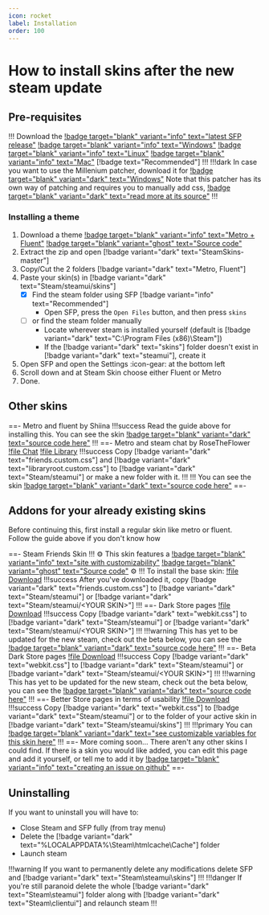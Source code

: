```yaml
---
icon: rocket
label: Installation
order: 100
---
```

# How to install skins after the new steam update

## Pre-requisites

!!! Download the [!badge target="blank" variant="info" text="latest SFP release"](https://github.com/PhantomGamers/SFP/releases)
[!badge target="blank" variant="info" text="Windows"](https://github.com/PhantomGamers/SFP/releases/latest/download/SFP_UI-win10-x64-SelfContained.zip) [!badge target="blank" variant="info" text="Linux"](https://github.com/PhantomGamers/SFP/releases/latest/download/SFP_UI-linux-x64-SelfContained.tar.gz) [!badge target="blank" variant="info" text="Mac"](https://github.com/PhantomGamers/SFP/releases/latest/download/SFP_UI-osx-x64-SelfContained.tar.gz) [!badge text="Recommended"]
!!!
!!!dark In case you want to use the Millenium patcher, download it for [!badge target="blank" variant="dark" text="Windows"](https://github.com/PhantomGamers/SFP/releases/latest/download/millennium.exe)
Note that this patcher has its own way of patching and requires you to manually add css, [!badge target="blank" variant="dark" text="read more at its source"](https://github.com/ShadowMonster99/millennium-steam-patcher/#readme)
!!!

### Installing a theme

1. Download a theme [!badge target="blank" variant="info" text="Metro + Fluent"](https://github.com/AikoMidori/SteamSkins/archive/refs/heads/main.zip) [!badge target="blank" variant="ghost" text="Source code"](https://github.com/AikoMidori/SteamSkins)
2. Extract the zip and open [!badge variant="dark" text="SteamSkins-master"]
3. Copy/Cut the 2 folders [!badge variant="dark" text="Metro, Fluent"]
4. Paste your skin(s) in [!badge variant="dark" text="Steam/steamui/skins"]
   - [x] Find the steam folder using SFP [!badge variant="info" text="Recommended"]
     - Open SFP, press the `Open Files` button, and then press `skins`
   - [ ] or find the steam folder manually
     - Locate wherever steam is installed yourself (default is [!badge variant="dark" text="C:\Program Files (x86)\Steam"])
     - If the [!badge variant="dark" text="skins"] folder doesn't exist in [!badge variant="dark" text="steamui"], create it
5. Open SFP and open the Settings :icon-gear: at the bottom left
6. Scroll down and at Steam Skin choose either Fluent or Metro
7. Done.

## Other skins

==- Metro and fluent by Shiina
!!!success Read the guide above for installing this.
You can see the skin [!badge target="blank" variant="dark" text="source code here"](https://github.com/AikoMidori/steam-dark-mode)
!!!
==- Metro and steam chat by RoseTheFlower
[!file Chat](https://raw.githubusercontent.com/RoseTheFlower/newsteamchat/master/friends.custom.css)
[!file Library](https://raw.githubusercontent.com/RoseTheFlower/newsteamchat/master/libraryroot.custom.css)
!!!success Copy [!badge variant="dark" text="friends.custom.css"] and [!badge variant="dark" text="libraryroot.custom.css"] to [!badge variant="dark" text="Steam/steamui"] or make a new folder with it.
!!!
!!! You can see the skin [!badge target="blank" variant="dark" text="source code here"](https://github.com/RoseTheFlower/newsteamchat)
==-

## Addons for your already existing skins

Before continuing this, first install a regular skin like metro or fluent.\
Follow the guide above if you don't know how

==- Steam Friends Skin
!!! :gear: This skin features a [!badge target="blank" variant="info" text="site with customizability"](https://chat.lasr.skin/) [!badge target="blank" variant="ghost" text="Source code"](https://github.com/LaserFlash/steam-chat-skin/) :gear:
!!!
To install the base skin: [!file Download](https://raw.githubusercontent.com/LaserFlash/steam-chat-skin/main/friends.custom.css)
!!!success After you've downloaded it, copy [!badge variant="dark" text="friends.custom.css"] to [!badge variant="dark" text="Steam/steamui"] or [!badge variant="dark" text="Steam/steamui/\<YOUR SKIN\>"]
!!!
==- Dark Store pages
[!file Download](https://raw.githubusercontent.com/AikoMidori/steam-dark-mode/master/webkit.css)
!!!success Copy [!badge variant="dark" text="webkit.css"] to [!badge variant="dark" text="Steam/steamui"] or [!badge variant="dark" text="Steam/steamui/\<YOUR SKIN\>"]
!!!
!!!warning This has yet to be updated for the new steam, check out the beta below, you can see the [!badge target="blank" variant="dark" text="source code here"](https://github.com/AikoMidori/steam-dark-mode)
!!!
==- Beta Dark Store pages
[!file Download](https://github.com/BallOpener/steam-dark-mode/tree/beta2)
!!!success Copy [!badge variant="dark" text="webkit.css"] to [!badge variant="dark" text="Steam/steamui"] or [!badge variant="dark" text="Steam/steamui/\<YOUR SKIN\>"]
!!!
!!!warning This has yet to be updated for the new steam, check out the beta below, you can see the [!badge target="blank" variant="dark" text="source code here"]()
!!!
==- Better Store pages in terms of usability
[!file Download](/assets/css/webkit.css)
!!!success Copy [!badge variant="dark" text="webkit.css"] to [!badge variant="dark" text="Steam/steamui"] or to the folder of your active skin in [!badge variant="dark" text="Steam/steamui/skins"]
!!!
!!!primary You can [!badge target="blank" variant="dark" text="see customizable variables for this skin here"](/assets/css/store.css)
!!!
==- More coming soon...
There aren't any other skins I could find. If there is a skin you would like added, you can edit this page and add it yourself, or tell me to add it by [!badge target="blank" variant="info" text="creating an issue on github"](https://github.com/xamionex/steamskins/issues/new?assignees=xamionex&labels=documentation&projects=&template=change-request.md&title=)
==-

## Uninstalling

If you want to uninstall you will have to:

- Close Steam and SFP fully (from tray menu)
- Delete the [!badge variant="dark" text="%LOCALAPPDATA%\Steam\htmlcache\Cache\"] folder
- Launch steam

!!!warning If you want to permanently delete any modifications delete SFP and [!badge variant="dark" text="Steam\steamui\skins"]
!!!
!!!danger If you're still paranoid delete the whole [!badge variant="dark" text="Steam\steamui"] folder along with [!badge variant="dark" text="Steam\clientui"] and relaunch steam
!!!
